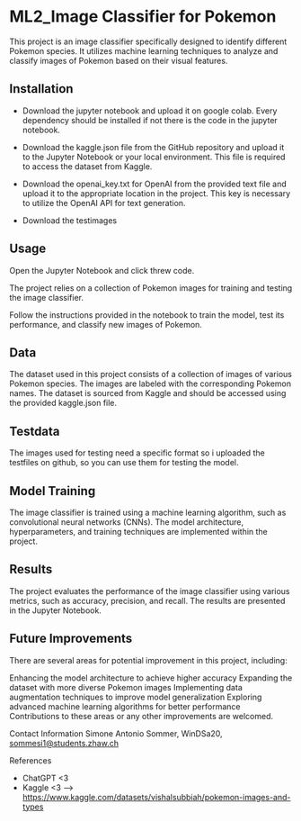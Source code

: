 # ML2_Image Classifier for Pokemon

This project is an image classifier specifically designed to identify different Pokemon species. It utilizes machine learning techniques to analyze and classify images of Pokemon based on their visual features.

## Installation

- Download the jupyter notebook and upload it on google colab. Every dependency should be installed if not there is the code in the jupyter notebook.

- Download the kaggle.json file from the GitHub repository and upload it to the Jupyter Notebook or your local environment. This file is required to access the dataset from Kaggle.

- Download the openai_key.txt for OpenAI from the provided text file and upload it to the appropriate location in the project. This key is necessary to utilize the OpenAI API for text generation.

- Download the testimages

## Usage

Open the Jupyter Notebook and click threw code.

The project relies on a collection of Pokemon images for training and testing the image classifier.

Follow the instructions provided in the notebook to train the model, test its performance, and classify new images of Pokemon.

## Data

The dataset used in this project consists of a collection of images of various Pokemon species. The images are labeled with the corresponding Pokemon names. The dataset is sourced from Kaggle and should be accessed using the provided kaggle.json file.

## Testdata 

The images used for testing need a specific format so i uploaded the testfiles on github, so you can use them for testing the model.

## Model Training

The image classifier is trained using a machine learning algorithm, such as convolutional neural networks (CNNs). The model architecture, hyperparameters, and training techniques are implemented within the project.

## Results
The project evaluates the performance of the image classifier using various metrics, such as accuracy, precision, and recall. The results are presented in the Jupyter Notebook.

## Future Improvements

There are several areas for potential improvement in this project, including:

Enhancing the model architecture to achieve higher accuracy
Expanding the dataset with more diverse Pokemon images
Implementing data augmentation techniques to improve model generalization
Exploring advanced machine learning algorithms for better performance
Contributions to these areas or any other improvements are welcomed.


Contact Information
Simone Antonio Sommer, WinDSa20, sommesi1@students.zhaw.ch

References
- ChatGPT <3
- Kaggle <3 --> https://www.kaggle.com/datasets/vishalsubbiah/pokemon-images-and-types
